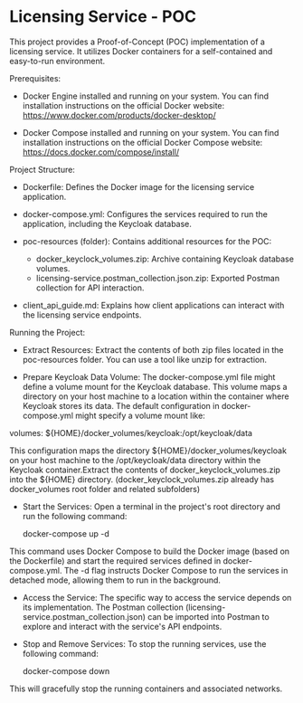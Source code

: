 # Licensing Service - POC

This project provides a Proof-of-Concept (POC) implementation of a licensing service. It utilizes Docker containers for a self-contained and easy-to-run environment.

Prerequisites:
* Docker Engine installed and running on your system. You can find installation instructions on the official Docker website: https://www.docker.com/products/docker-desktop/

* Docker Compose installed and running on your system. You can find installation instructions on the official Docker Compose website: https://docs.docker.com/compose/install/

Project Structure:
* Dockerfile: Defines the Docker image for the licensing service application.

* docker-compose.yml: Configures the services required to run the application, including the Keycloak database.

* poc-resources (folder): Contains additional resources for the POC:
    * docker_keyclock_volumes.zip: Archive containing Keycloak database volumes.
    * licensing-service.postman_collection.json.zip: Exported Postman collection for API interaction.
    
* client_api_guide.md: Explains how client applications can interact with the licensing service endpoints.

Running the Project:

* Extract Resources: Extract the contents of both zip files located in the poc-resources folder. You can use a tool like unzip for extraction.


* Prepare Keycloak Data Volume:
The docker-compose.yml file might define a volume mount for the Keycloak database. This volume maps a directory on your host machine to a location within the container where Keycloak stores its data. The default configuration in docker-compose.yml might specify a volume mount like: 

volumes:
  ${HOME}/docker_volumes/keycloak:/opt/keycloak/data
  
This configuration maps the directory ${HOME}/docker_volumes/keycloak on your host machine to the /opt/keycloak/data directory within the Keycloak container.Extract the contents of docker_keyclock_volumes.zip into the ${HOME} directory. (docker_keyclock_volumes.zip already has docker_volumes root folder and related subfolders)


* Start the Services: Open a terminal in the project's root directory and run the following command:

	docker-compose up -d

This command uses Docker Compose to build the Docker image (based on the Dockerfile) and start the required services defined in docker-compose.yml. The -d flag instructs Docker Compose to run the services in detached mode, allowing them to run in the background.

* Access the Service: The specific way to access the service depends on its implementation. The Postman collection (licensing-service.postman_collection.json) can be imported into Postman to explore and interact with the service's API endpoints. 

* Stop and Remove Services: To stop the running services, use the following command:

	docker-compose down

This will gracefully stop the running containers and associated networks.
